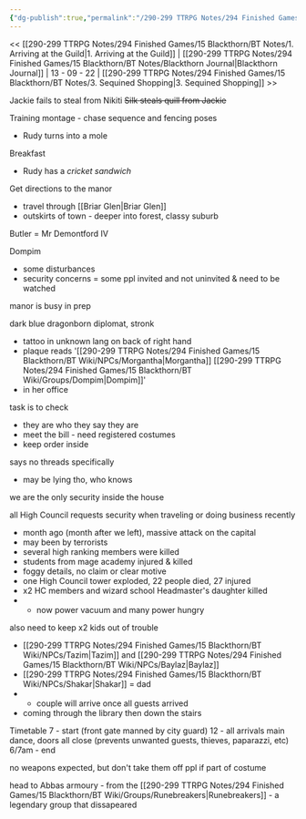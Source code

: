 ```yaml
---
{"dg-publish":true,"permalink":"/290-299 TTRPG Notes/294 Finished Games/15 Blackthorn/BT Notes/2. Find the Manor/"}
---
```



<< [[290-299 TTRPG Notes/294 Finished Games/15 Blackthorn/BT Notes/1. Arriving at the Guild\|1. Arriving at the Guild]] | [[290-299 TTRPG Notes/294 Finished Games/15 Blackthorn/BT Notes/Blackthorn Journal\|Blackthorn Journal]] | 13 - 09 - 22 | [[290-299 TTRPG Notes/294 Finished Games/15 Blackthorn/BT Notes/3. Sequined Shopping\|3. Sequined Shopping]] >>

Jackie fails to steal from Nikiti
~~Silk steals quill from Jackie~~

Training montage - chase sequence and fencing poses
- Rudy turns into a mole

Breakfast
- Rudy has a _cricket sandwich_

Get directions to the manor
- travel through [[Briar Glen\|Briar Glen]]
- outskirts of town - deeper into forest, classy suburb

Butler = Mr Demontford IV

Dompim 
- some disturbances
- security concerns = some ppl invited and not uninvited & need to be watched

manor is busy in prep

dark blue dragonborn diplomat, stronk
- tattoo in unknown lang on back of right hand
- plaque reads '[[290-299 TTRPG Notes/294 Finished Games/15 Blackthorn/BT Wiki/NPCs/Morgantha\|Morgantha]] [[290-299 TTRPG Notes/294 Finished Games/15 Blackthorn/BT Wiki/Groups/Dompim\|Dompim]]'
- in her office

task is to check
- they are who they say they are
- meet the bill - need registered costumes
- keep order inside

says no threads specifically
- may be lying tho, who knows

we are the only security inside the house

all High Council requests security when traveling or doing business recently
- month ago (month after we left), massive attack on the capital
- may been by terrorists
- several high ranking members were killed
- students from mage academy injured & killed
- foggy details, no claim or clear motive
- one High Council tower exploded, 22 people died, 27 injured
- x2 HC members and wizard school Headmaster's daughter killed
- - now power vacuum and many power hungry

also need to keep x2 kids out of trouble
- [[290-299 TTRPG Notes/294 Finished Games/15 Blackthorn/BT Wiki/NPCs/Tazim\|Tazim]] and [[290-299 TTRPG Notes/294 Finished Games/15 Blackthorn/BT Wiki/NPCs/Baylaz\|Baylaz]]
- [[290-299 TTRPG Notes/294 Finished Games/15 Blackthorn/BT Wiki/NPCs/Shakar\|Shakar]] = dad
- - couple will arrive once all guests arrived
- coming through the library then down the stairs

Timetable
7 - start (front gate manned by city guard)
12 - all arrivals
main dance, doors all close (prevents unwanted guests, thieves, paparazzi, etc)
6/7am - end

no weapons expected, but don't take them off ppl if part of costume

head to Abbas armoury - from the [[290-299 TTRPG Notes/294 Finished Games/15 Blackthorn/BT Wiki/Groups/Runebreakers\|Runebreakers]] - a legendary group that dissapeared